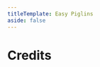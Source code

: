 ```yaml
---
titleTemplate: Easy Piglins
aside: false
---
```


# Credits

<Credits :credits="credits"/>

<script setup>
const credits = [
  {
    element: { name: "Brazilian Portuguese translation" },
    name: {
      name: "Mikeliro",
      link: "https://github.com/Mikeliro",
    },
  },
  {
    element: { name: "Korean translation" },
    name: {
      name: "hayanggom",
      link: "https://github.com/hayanggom",
    },
  },
  {
    element: { name: "Chinese (Simplified) translation" },
    name: {
      name: "Yanang Pearce",
      link: "https://github.com/yanang007",
    },
  },
  {
    element: { name: "Japanese translation" },
    name: {
      name: "ALFEECLARE",
      link: "https://github.com/ALFEECLARE",
    },
  },
  {
    element: { name: "Ukrainian translation" },
    name: {
      name: "KoshaSigma",
      link: "https://github.com/KoshaSigma",
    },
  },
  {
    element: { name: "Ukrainian translation" },
    name: {
      name: "Andrij Zyniuk",
      link: "https://github.com/pgmtags",
    },
  },
  {
    element: { name: "Turkish translation" },
    name: {
      name: "RuyaSavascisi",
      link: "https://github.com/RuyaSavascisi",
    },
  },
  {
    element: { name: "Chinese Traditional translation" },
    name: {
      name: "dirtTW",
      link: "https://github.com/yichifauzi",
    },
  },
];
</script>
